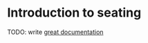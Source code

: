 # Introduction to seating

TODO: write [great documentation](http://jacobian.org/writing/what-to-write/)
